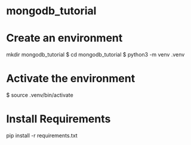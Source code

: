 # mongodb_tutorial

# Create an environment
mkdir mongodb_tutorial
$ cd mongodb_tutorial
$ python3 -m venv .venv

# Activate the environment
$ source .venv/bin/activate

# Install Requirements
pip install -r requirements.txt
